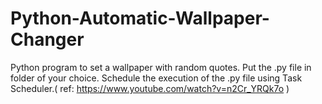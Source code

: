 # Python-Automatic-Wallpaper-Changer
Python program to set a wallpaper with random quotes.
Put the .py file in folder of your choice. Schedule the execution of the .py file using Task Scheduler.( ref: https://www.youtube.com/watch?v=n2Cr_YRQk7o )
